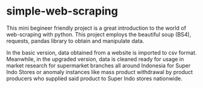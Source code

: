 # simple-web-scraping
This mini begineer friendly project is a great introduction to the world of web-scraping with python. This project employs the beautiful soup (BS4), requests, pandas library to obtain and manipulate data. 

In the basic version, data obtained from a website is imported to csv format. Meanwhile, in the upgraded version, data is cleaned ready for usage in market research for supermarket branches all around Indonesia for Super Indo Stores or anomaly instances like mass product withdrawal by product producers who supplied said product to Super Indo stores nationwide. 
